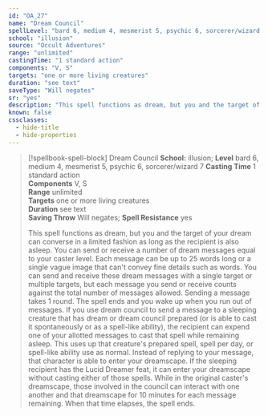 ```yaml
---
id: "OA_27"
name: "Dream Council"
spellLevel: "bard 6, medium 4, mesmerist 5, psychic 6, sorcerer/wizard 7"
school: "illusion"
source: "Occult Adventures"
range: "unlimited"
castingTime: "1 standard action"
components: "V, S"
targets: "one or more living creatures"
duration: "see text"
saveType: "Will negates"
sr: "yes"
description: "This spell functions as dream, but you and the target of your dream can converse in a limited fashion as long as the recipient is also asleep. You can send or receive a number of dream messages equal to your caster level. Each message can be up to 25 words long or a single vague image that can't convey fine details such as words. You can send and receive these dream messages with a single target or multiple targets, but each message you send or receive counts against the total number of messages allowed. Sending a message takes 1 round. The spell ends and you wake up when you run out of messages.  If you use dream council to send a message to a sleeping creature that has dream or dream council prepared (or is able to cast it spontaneously or as a spell-like ability), the recipient can expend one of your allotted messages to cast that spell while remaining asleep. This uses up that creature's prepared spell, spell per day, or spell-like ability use as normal. Instead of replying to your message, that character is able to enter your dreamscape. If the sleeping recipient has the Lucid Dreamer feat, it can enter your dreamscape without casting either of those spells. While in the original caster's dreamscape, those involved in the council can interact with one another and that dreamscape for 10 minutes for each message remaining. When that time elapses, the spell ends."
known: false
cssclasses:
  - hide-title
  - hide-properties
---
```


> [!spellbook-spell-block] Dream Council
> **School:** illusion; **Level** bard 6, medium 4, mesmerist 5, psychic 6, sorcerer/wizard 7
> **Casting Time** 1 standard action  
> **Components** V, S  
> **Range** unlimited  
> **Targets** one or more living creatures  
> **Duration** see text  
> **Saving Throw** Will negates; **Spell Resistance** yes
> 
> This spell functions as dream, but you and the target of your dream can converse in a limited fashion as long as the recipient is also asleep. You can send or receive a number of dream messages equal to your caster level. Each message can be up to 25 words long or a single vague image that can't convey fine details such as words. You can send and receive these dream messages with a single target or multiple targets, but each message you send or receive counts against the total number of messages allowed. Sending a message takes 1 round. The spell ends and you wake up when you run out of messages.  If you use dream council to send a message to a sleeping creature that has dream or dream council prepared (or is able to cast it spontaneously or as a spell-like ability), the recipient can expend one of your allotted messages to cast that spell while remaining asleep. This uses up that creature's prepared spell, spell per day, or spell-like ability use as normal. Instead of replying to your message, that character is able to enter your dreamscape. If the sleeping recipient has the Lucid Dreamer feat, it can enter your dreamscape without casting either of those spells. While in the original caster's dreamscape, those involved in the council can interact with one another and that dreamscape for 10 minutes for each message remaining. When that time elapses, the spell ends.